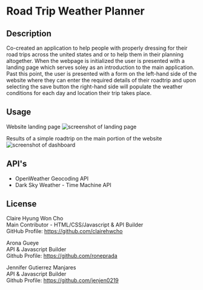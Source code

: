 # Road Trip Weather Planner

## Description
Co-created an application to help people with properly dressing for their road trips across the united states and or to help them in their planning altogether. When the webpage is initialized the user is presented with a landing page which serves soley as an introduction to the main application. Past this point, the user is presented with a form on the left-hand side of the website where they can enter the required details of their roadtrip and upon selecting the save button the right-hand side will populate the weather conditions for each day and location their trip takes place. 

## Usage

Website landing page 
![screenshot of landing page](assets/images/screenshot.intro.png)

Results of a simple roadtrip on the main portion of the website
![screenshot of dashboard](assets/images/screenshot.png)

## API's

- OpenWeather Geocoding API 
- Dark Sky Weather - Time Machine API

## License
Claire Hyung Won Cho <br>
Main Contributor - HTML/CSS/Javascript & API Builder <br>
GitHub Profile: https://github.com/clairehwcho 

Arona Gueye <br>
API & Javascript Builder <br>
Github Profile: https://github.com/roneprada 

Jennifer Gutierrez Manjares <br>
API & Javascript Builder <br>
Github Profile: https://github.com/jenjen0219 




    



